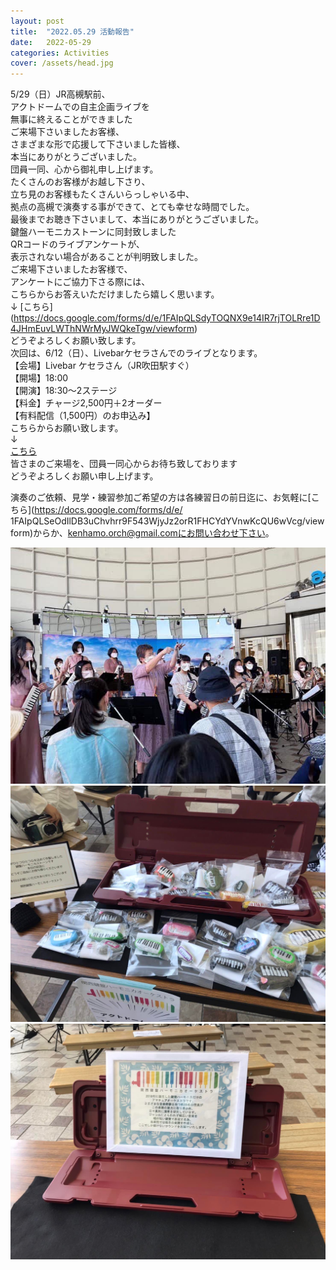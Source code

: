 ```yaml
---
layout: post
title:  "2022.05.29 活動報告"
date:   2022-05-29 
categories: Activities
cover: /assets/head.jpg
---
```


5/29（日）JR高槻駅前、  
アクトドームでの自主企画ライブを  
無事に終えることができました  
ご来場下さいましたお客様、  
さまざまな形で応援して下さいました皆様、  
本当にありがとうございました。  
団員一同、心から御礼申し上げます。  
たくさんのお客様がお越し下さり、  
立ち見のお客様もたくさんいらっしゃいる中、  
拠点の高槻で演奏する事ができて、とても幸せな時間でした。  
最後までお聴き下さいまして、本当にありがとうございました。  
鍵盤ハーモニカストーンに同封致しました  
QRコードのライブアンケートが、  
表示されない場合があることが判明致しました。  
ご来場下さいましたお客様で、  
アンケートにご協力下さる際には、  
こちらからお答えいただけましたら嬉しく思います。  
↓ 
[こちら] (https://docs.google.com/forms/d/e/1FAIpQLSdyTOQNX9e14IR7rjTOLRre1D4JHmEuvLWThNWrMyJWQkeTgw/viewform)  
どうぞよろしくお願い致します。  
次回は、6/12（日）、Livebarケセラさんでのライブとなります。  
【会場】Livebar ケセラさん（JR吹田駅すぐ）  
【開場】18:00  
【開演】18:30〜2ステージ  
【料金】チャージ2,500円＋2オーダー  
【有料配信（1,500円）のお申込み】  
こちらからお願い致します。  
↓  
[こちら](https://t.livepocket.jp/e/ywwne)  
皆さまのご来場を、団員一同心からお待ち致しております  
どうぞよろしくお願い申し上げます。  

演奏のご依頼、見学・練習参加ご希望の方は各練習日の前日迄に、お気軽に[こちら](https://docs.google.com/forms/d/e/  1FAIpQLSeOdIlDB3uChvhrr9F543WjyJz2orR1FHCYdYVnwKcQU6wVcg/viewform)からか、kenhamo.orch@gmail.comにお問い合わせ下さい。 
  
<img border="0" src="/assets/20220529-1.jpg">  
<img border="0" src="/assets/20220529-2.jpg">  
<img border="0" src="/assets/20220529-3.jpg"> 

